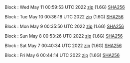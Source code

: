 Block [](https://testnet-insight.dashevo.org/insight/block/): Wed May 11 00:59:53 UTC 2022 [zip](https://dash-bootstrap.ams3.digitaloceanspaces.com/testnet/2022-05-11/bootstrap.dat.zip) (1.6G) [SHA256](https://dash-bootstrap.ams3.digitaloceanspaces.com/testnet/2022-05-11/sha256.txt)

Block [](https://testnet-insight.dashevo.org/insight/block/): Tue May 10 00:36:18 UTC 2022 [zip](https://dash-bootstrap.ams3.digitaloceanspaces.com/testnet/2022-05-10/bootstrap.dat.zip) (1.6G) [SHA256](https://dash-bootstrap.ams3.digitaloceanspaces.com/testnet/2022-05-10/sha256.txt)

Block [](https://testnet-insight.dashevo.org/insight/block/): Mon May  9 00:35:50 UTC 2022 [zip](https://dash-bootstrap.ams3.digitaloceanspaces.com/testnet/2022-05-09/bootstrap.dat.zip) (1.6G) [SHA256](https://dash-bootstrap.ams3.digitaloceanspaces.com/testnet/2022-05-09/sha256.txt)

Block [](https://testnet-insight.dashevo.org/insight/block/): Sun May  8 00:53:26 UTC 2022 [zip](https://dash-bootstrap.ams3.digitaloceanspaces.com/testnet/2022-05-08/bootstrap.dat.zip) (1.6G) [SHA256](https://dash-bootstrap.ams3.digitaloceanspaces.com/testnet/2022-05-08/sha256.txt)

Block [](https://testnet-insight.dashevo.org/insight/block/): Sat May  7 00:40:34 UTC 2022 [zip](https://dash-bootstrap.ams3.digitaloceanspaces.com/testnet/2022-05-07/bootstrap.dat.zip) (1.6G) [SHA256](https://dash-bootstrap.ams3.digitaloceanspaces.com/testnet/2022-05-07/sha256.txt)

Block [](https://testnet-insight.dashevo.org/insight/block/): Fri May  6 00:44:14 UTC 2022 [zip](https://dash-bootstrap.ams3.digitaloceanspaces.com/testnet/2022-05-06/bootstrap.dat.zip) (1.6G) [SHA256](https://dash-bootstrap.ams3.digitaloceanspaces.com/testnet/2022-05-06/sha256.txt)
